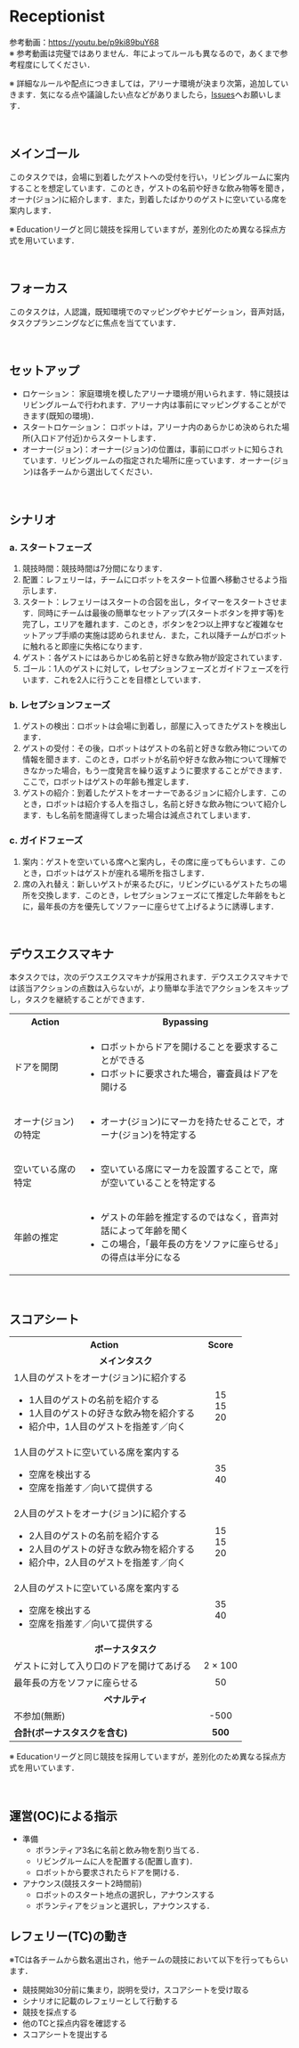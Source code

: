 # Receptionist

参考動画：https://youtu.be/p9ki89buY68 <br>
※ 参考動画は完璧ではありません．年によってルールも異なるので，あくまで参考程度にしてください．

※ 詳細なルールや配点につきましては，アリーナ環境が決まり次第，追加していきます．気になる点や議論したい点などがありましたら，[Issues](https://github.com/RoboCupAtHomeJP/Rule2022/issues)へお願いします．

<br>

## メインゴール
このタスクでは，会場に到着したゲストへの受付を行い，リビングルームに案内することを想定しています．このとき，ゲストの名前や好きな飲み物等を聞き，オーナ(ジョン)に紹介します．また，到着したばかりのゲストに空いている席を案内します．

※ Educationリーグと同じ競技を採用していますが，差別化のため異なる採点方式を用いています．

<br>

## フォーカス
このタスクは，人認識，既知環境でのマッピングやナビゲーション，音声対話，タスクプランニングなどに焦点を当てています．

<br>

## セットアップ
- ロケーション： 家庭環境を模したアリーナ環境が用いられます．特に競技はリビングルームで行われます．アリーナ内は事前にマッピングすることができます(既知の環境)．
- スタートロケーション： ロボットは，アリーナ内のあらかじめ決められた場所(入口ドア付近)からスタートします．
- オーナー(ジョン)：オーナー(ジョン)の位置は，事前にロボットに知らされています．リビングルームの指定された場所に座っています．オーナー(ジョン)は各チームから選出してください．

<br>

## シナリオ
### a. スタートフェーズ
1. 競技時間：競技時間は7分間になります．
2. 配置：レフェリーは，チームにロボットをスタート位置へ移動させるよう指示します．
3. スタート：レフェリーはスタートの合図を出し，タイマーをスタートさせます．同時にチームは最後の簡単なセットアップ(スタートボタンを押す等)を完了し，エリアを離れます．このとき，ボタンを2つ以上押すなど複雑なセットアップ手順の実施は認められません．また，これ以降チームがロボットに触れると即座に失格になります．
4. ゲスト：各ゲストにはあらかじめ名前と好きな飲み物が設定されています．
5. ゴール：1人のゲストに対して，レセプションフェーズとガイドフェーズを行います．これを2人に行うことを目標としています．

### b. レセプションフェーズ
1. ゲストの検出：ロボットは会場に到着し，部屋に入ってきたゲストを検出します．
2. ゲストの受付：その後，ロボットはゲストの名前と好きな飲み物についての情報を聞きます．このとき，ロボットが名前や好きな飲み物について理解できなかった場合，もう一度発言を繰り返すように要求することができます．ここで，ロボットはゲストの年齢も推定します．
3. ゲストの紹介：到着したゲストをオーナーであるジョンに紹介します．このとき，ロボットは紹介する人を指さし，名前と好きな飲み物について紹介します．もし名前を間違得てしまった場合は減点されてしまいます．

### c. ガイドフェーズ
1. 案内：ゲストを空いている席へと案内し，その席に座ってもらいます．このとき，ロボットはゲストが座れる場所を指さします．
2. 席の入れ替え：新しいゲストが来るたびに，リビングにいるゲストたちの場所を交換します．このとき，レセプションフェーズにて推定した年齢をもとに，最年長の方を優先してソファーに座らせて上げるように誘導します．

<br>

## デウスエクスマキナ
本タスクでは，次のデウスエクスマキナが採用されます．デウスエクスマキナでは該当アクションの点数は入らないが，より簡単な手法でアクションをスキップし，タスクを継続することができます．

<table>
  <tr>
    <th> <b>Action<b> </th>
    <th> <b>Bypassing<b> </th>
  </tr>
  <tr>
    <td> ドアを開閉 </td>
    <td>
      <ul>
        <li> ロボットからドアを開けることを要求することができる </li>
        <li> ロボットに要求された場合，審査員はドアを開ける </li>
      </ul> 
    </td>
  </tr>
   <tr>
    <td> オーナ(ジョン)の特定 </td>
    <td>
      <ul>
        <li> オーナ(ジョン)にマーカを持たせることで，オーナ(ジョン)を特定する </li>
      </ul> 
    </td>
  </tr>
  <tr>
    <td> 空いている席の特定 </td>
    <td>
      <ul>
        <li> 空いている席にマーカを設置することで，席が空いていることを特定する </li>
      </ul> 
    </td>
  </tr>
  <tr>
    <td> 年齢の推定 </td>
    <td>
      <ul>
        <li> ゲストの年齢を推定するのではなく，音声対話によって年齢を聞く </li>
        <li> この場合，「最年長の方をソファに座らせる」の得点は半分になる </li>
      </ul> 
    </td>
  </tr>
</table>

<br>

## スコアシート
<table>
  <tr>
    <th> <b>Action</b> </th>
    <th> <b>Score</b> </th>
  </tr>
  <tr>
    <td colspan="2" align="center"> <b> メインタスク </b> </td>
  </tr>
  <tr>
    <td> 1人目のゲストをオーナ(ジョン)に紹介する <br> 
      <ul>
        <li> 1人目のゲストの名前を紹介する </li>
        <li> 1人目のゲストの好きな飲み物を紹介する </li>
        <li> 紹介中，1人目のゲストを指差す／向く </li>
      </ul> 
    </td>
    <td align="center"> <!-- 50 <br>　--> 15 <br> 15 <br> 20 </td>
  </tr>
  <tr>
    <td> 1人目のゲストに空いている席を案内する <br> 
      <ul>
        <li> 空席を検出する </li>
        <li> 空席を指差す／向いて提供する </li>
      </ul> 
    </td>
    <td align="center"> <!-- 75 <br> --> 35 <br> 40 </td>
  </tr>
  <tr>
    <td> 2人目のゲストをオーナ(ジョン)に紹介する <br> 
      <ul>
        <li> 2人目のゲストの名前を紹介する </li>
        <li> 2人目のゲストの好きな飲み物を紹介する </li>
        <li> 紹介中，2人目のゲストを指差す／向く </li>
      </ul> 
    </td>
    <td align="center"> <!-- 50 <br> --> 15 <br> 15 <br> 20 </td>
  </tr>
  <tr>
    <td> 2人目のゲストに空いている席を案内する <br> 
      <ul>
        <li> 空席を検出する </li>
        <li> 空席を指差す／向いて提供する </li>
      </ul> 
    </td>
    <td align="center"> <!-- 75 <br> --> 35 <br> 40 </td>
  </tr>
  <tr>
    <td colspan="2" align="center"> <b> ボーナスタスク </b> </td>
  </tr>
  <tr>
    <td> ゲストに対して入り口のドアを開けてあげる </td>
    <td align="center"> 2 × 100 </td>
  </tr>
  <tr>
    <td> 最年長の方をソファに座らせる <br> </td>
    <td align="center"> 50 </td>
  </tr>
  <tr>
    <td colspan="2" align="center"> <b>ペナルティ</b> </td>
  </tr>
  <tr>
    <td> 不参加(無断) </td>
    <td align="center"> -500 </td>
  </tr>
  <tr>
    <td> <b> 合計(ボーナスタスクを含む) </b> </td>
    <td align="center"> <b> 500 </b> </td>
  </tr>
</table>

※ Educationリーグと同じ競技を採用していますが，差別化のため異なる採点方式を用いています．

<br>

## 運営(OC)による指示
- 準備
  - ボランティア3名に名前と飲み物を割り当てる．
  - リビングルームに人を配置する(配置し直す)．
  - ロボットから要求されたらドアを開ける．
- アナウンス(競技スタート2時間前)
  - ロボットのスタート地点の選択し，アナウンスする
  - ボランティアをジョンと選択し，アナウンスする．

## レフェリー(TC)の動き
※TCは各チームから数名選出され，他チームの競技において以下を行ってもらいます．
- 競技開始30分前に集まり，説明を受け，スコアシートを受け取る
- シナリオに記載のレフェリーとして行動する
- 競技を採点する
- 他のTCと採点内容を確認する
- スコアシートを提出する
